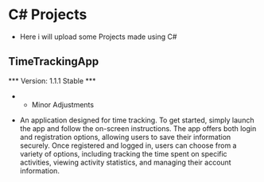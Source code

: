# C# Projects
* Here i will upload some Projects made using C#

## TimeTrackingApp
*** Version: 1.1.1 Stable ***
*    - Minor Adjustments

* An application designed for time tracking. To get started, simply launch the app and follow the on-screen instructions. The app offers both login and registration options, allowing users to save their information securely. Once registered and logged in, users can choose from a variety of options, including tracking the time spent on specific activities, viewing activity statistics, and managing their account information.